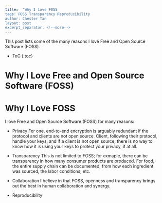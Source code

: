 ```yaml
---
title:  "Why I Love FOSS
tags: FOSS Transparency Reproducibility
author: Chester Tan
layout: post
excerpt_separator: <!--more-->
---
```


This post lists some of the many reasons I love Free and Open Source Software \(FOSS\).

<!--more-->

* ToC
{:toc}

# Why I Love Free and Open Source Software \(FOSS\)

# Why I Love FOSS

I love Free and Open Source Software (FOSS) for many reasons:

* Privacy
  For one, end-to-end encryption is arguably redundant if the protocol and clients are not open source. Client, following their protocol, handle your keys, and if a client is not open source, there is no way to know how it is using your keys to protect your privacy, if at all.

* Transparency
  This is not limited to FOSS; for exmaple, there can be transparency in how many consumer products are produced. For food, the entire supply chain can be documented, from how each ingredient was sourced, the labor conditions, etc.

* Collaboration
  I believe in that FOSS, openness and transparency brings out the best in human collaboration and synergy.

* Reproducibility
